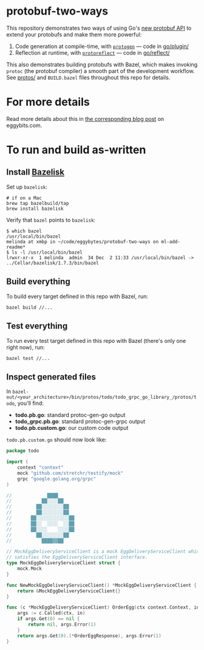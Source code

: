 # protobuf-two-ways

This repository demonstrates two ways of using Go's [new protobuf API](https://blog.golang.org/protobuf-apiv2) to extend your protobufs and make them more powerful: 
1. Code generation at compile-time, with [`protogen`](https://pkg.go.dev/google.golang.org/protobuf/compiler/protogen) — code in [go/plugin/](./go/plugin/)
2. Reflection at runtime, with [`protoreflect`](https://pkg.go.dev/google.golang.org/protobuf/reflect/protoreflect) — code in [go/reflect/](./go/reflect/)

This also demonstrates building protobufs with Bazel, which makes invoking `protoc` (the protobuf compiler) a smooth part of the development workflow. See [protos/](./protos/) and `BUILD.bazel` files throughout this repo for details.

# For more details

Read more details about this in [the corresponding blog post](https://www.eggybits.com/posts/protobuf-two-ways/) on eggybits.com.

# To run and build as-written

## Install [Bazelisk](https://github.com/bazelbuild/bazelisk)

Set up `bazelisk`:
```shell
# if on a Mac
brew tap bazelbuild/tap
brew install bazelisk
```

Verify that `bazel` points to `bazelisk`:
```shell
$ which bazel
/usr/local/bin/bazel
melinda at xmbp in ~/code/eggybytes/protobuf-two-ways on ml-add-readme*
$ ls -l /usr/local/bin/bazel
lrwxr-xr-x  1 melinda  admin  34 Dec  2 11:33 /usr/local/bin/bazel -> ../Cellar/bazelisk/1.7.3/bin/bazel
```

## Build everything

To build every target defined in this repo with Bazel, run:

```shell
bazel build //...
```

## Test everything

To run every test target defined in this repo with Bazel (there's only one right now), run:

```shell
bazel test //...
```

## Inspect generated files

In `bazel-out/<your_architecture>/bin/protos/todo/todo_grpc_go_library_/protos/todo`, you'll find:  
- **todo.pb.go**: standard protoc-gen-go output
- **todo_grpc.pb.go**: standard protoc-gen-grpc output
- **todo.pb.custom.go**: our custom code output

`todo.pb.custom.go` should now look like:

```go
package todo

import (
	context "context"
	mock "github.com/stretchr/testify/mock"
	grpc "google.golang.org/grpc"
)

//             ████
//           ██░░░░██
//         ██░░░░░░░░██
//         ██░░░░░░░░██
//       ██░░░░░░░░░░░░██
//       ██░░  ░░░░  ░░██
//       ██░░░░    ░░░░██
//         ██░░░░░░░░██
//           ████▓▓██

// MockEggDeliveryServiceClient is a mock EggDeliveryServiceClient which
// satisfies the EggDeliveryServiceClient interface.
type MockEggDeliveryServiceClient struct {
	mock.Mock
}

func NewMockEggDeliveryServiceClient() *MockEggDeliveryServiceClient {
	return &MockEggDeliveryServiceClient{}
}

func (c *MockEggDeliveryServiceClient) OrderEgg(ctx context.Context, in *OrderEggRequest, opts ...grpc.CallOption) (*OrderEggResponse, error) {
	args := c.Called(ctx, in)
	if args.Get(0) == nil {
		return nil, args.Error(1)
	}
	return args.Get(0).(*OrderEggResponse), args.Error(1)
}
```
